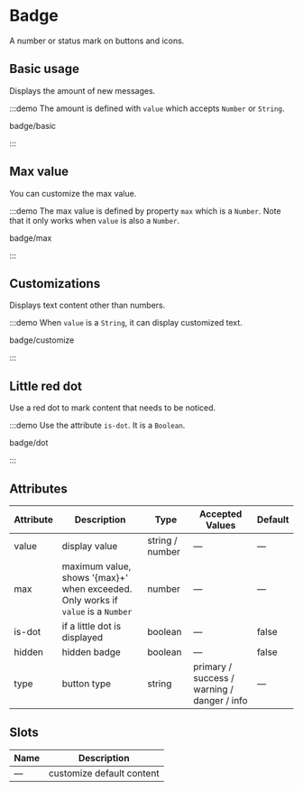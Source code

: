 # Badge

A number or status mark on buttons and icons.

## Basic usage

Displays the amount of new messages.

:::demo The amount is defined with `value` which accepts `Number` or `String`.

badge/basic

:::

## Max value

You can customize the max value.

:::demo The max value is defined by property `max` which is a `Number`. Note that it only works when `value` is also a `Number`.

badge/max

:::

## Customizations

Displays text content other than numbers.

:::demo When `value` is a `String`, it can display customized text.

badge/customize

:::

## Little red dot

Use a red dot to mark content that needs to be noticed.

:::demo Use the attribute `is-dot`. It is a `Boolean`.

badge/dot

:::

## Attributes

| Attribute | Description                                                                      | Type            | Accepted Values                             | Default |
| --------- | -------------------------------------------------------------------------------- | --------------- | ------------------------------------------- | ------- |
| value     | display value                                                                    | string / number | —                                           | —       |
| max       | maximum value, shows '{max}+' when exceeded. Only works if `value` is a `Number` | number          | —                                           | —       |
| is-dot    | if a little dot is displayed                                                     | boolean         | —                                           | false   |
| hidden    | hidden badge                                                                     | boolean         | —                                           | false   |
| type      | button type                                                                      | string          | primary / success / warning / danger / info | —       |

## Slots

| Name | Description               |
| ---- | ------------------------- |
| —    | customize default content |
